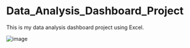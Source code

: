 # Data_Analysis_Dashboard_Project
This is my data analysis dashboard project using Excel.


![image](https://github.com/user-attachments/assets/fc124d4c-b7c2-43aa-9b55-0443187551a7)
